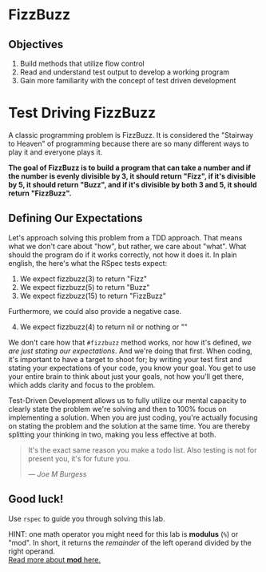 # FizzBuzz

## Objectives

1. Build methods that utilize flow control
2. Read and understand test output to develop a working program
3. Gain more familiarity with the concept of test driven development

# Test Driving FizzBuzz

A classic programming problem is FizzBuzz.  It is considered the "Stairway to Heaven" of programming because there are so many different ways to play it and everyone plays it.

**The goal of FizzBuzz is to build a program that can take a number and if the number is evenly divisible by 3, it should return "Fizz", if it's divisible by 5, it should return "Buzz", and if it's divisible by both 3 and 5, it should return "FizzBuzz".**

## Defining Our Expectations

Let's approach solving this problem from a TDD approach. That means what we don't care about "how", but rather, we care about "what". What should the program do if it works correctly, not how it does it. In plain english, the here's what the RSpec tests expect:

1. We expect fizzbuzz(3) to return "Fizz"
2. We expect fizzbuzz(5) to return "Buzz"
3. We expect fizzbuzz(15) to return "FizzBuzz"

Furthermore, we could also provide a negative case.

4. We expect fizzbuzz(4) to return nil or nothing or ""

We don't care how that `#fizzbuzz` method works, nor how it's defined, *we are just stating our expectations*. And we're doing that first. When coding, it's important to have a target to shoot for; by writing your test first and stating your expectations of your code, you know your goal. You get to use your entire brain to think about just your goals, not how you'll get there, which adds clarity and focus to the problem.

Test-Driven Development allows us to fully utilize our mental capacity to clearly state the problem we're solving and then to 100% focus on implementing a solution. When you are just coding, you're actually focusing on stating the problem and the solution at the same time. You are thereby splitting your thinking in two, making you less effective at both.

> It's the exact same reason you make a todo list. Also testing is not for present you, it's for future you.
>
> — <cite>Joe M Burgess</cite>

## Good luck!
Use `rspec` to guide you through solving this lab.

HINT: one math operator you might need for this lab is **modulus** (`%`) or "mod".  In short, it returns the _remainder_ of the left operand divided by the right operand.  
[Read more about **mod** here.](https://www.tutorialspoint.com/ruby/ruby_operators.htm)